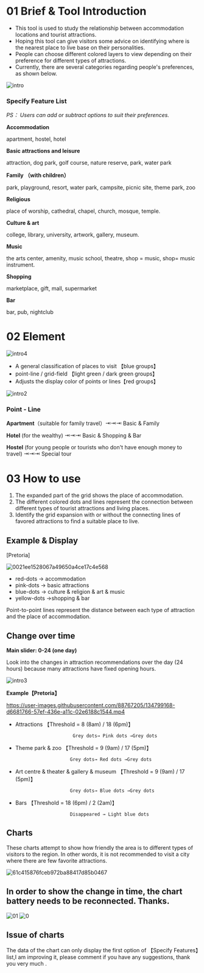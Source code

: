 # 01 Brief & Tool Introduction

- This tool is used to study the relationship between accommodation locations and tourist attractions.
- Hoping this tool can give visitors some advice on identifying where is the nearest place to live base on their personalities.
- People can choose different colored layers to view depending on their preference for different types of attractions.
- Currently, there are several categories regarding people's preferences, as shown below.

![intro](https://user-images.githubusercontent.com/88767205/134797778-cf8dd153-a961-4220-9683-ab0a8f937e48.jpg)


### Specify Feature List

*PS： Users can add or subtract options to suit their preferences.*

**Accommodation**

apartment, hostel, hotel

**Basic attractions and leisure**

attraction, dog park, golf course, nature reserve, park, water park

**Family （with children）**

park, playground, resort, water park, campsite, picnic site, theme park, zoo

**Religious**

place of worship, cathedral, chapel, church, mosque, temple.

**Culture & art**

college, library, university, artwork, gallery, museum.

**Music**

the arts center, amenity, music school, theatre, shop = music, shop= music instrument.

**Shopping**

marketplace, gift, mall, supermarket

**Bar**

bar, pub, nightclub

# 02 Element

![intro4](https://user-images.githubusercontent.com/88767205/134797787-16cc7e2e-d137-41b8-a6d6-0eae20044dde.jpg)


- A general classification of places to visit 【blue groups】
- point-line / grid-field 【light green / dark green groups】
- Adjusts the display color of points or lines【red groups】

![intro2](https://user-images.githubusercontent.com/88767205/134797797-254f7d9d-a7db-4444-a4db-d58ff37b6a0d.jpg)


### Point - Line

**Apartment**（suitable for family travel）⇥⇥⇥ Basic & Family 

**Hotel** (for the wealthy) ⇥⇥⇥ Basic & Shopping & Bar

**Hostel** (for young people or tourists who don't have enough money to travel) ⇥⇥⇥ Special tour

# 03 How to use

1. The expanded part of the grid shows the place of accommodation.
2. The different colored dots and lines represent the connection between different types of tourist attractions and living places.
3. Identify the grid expansion with or without the connecting lines of favored attractions to find a suitable place to live.

## Example & Display

[Pretoria]

![0021ee1528067a49650a4ce17c4e568](https://user-images.githubusercontent.com/88767205/134798916-2e700217-eb8e-4e94-9892-283d114c8021.png)



- red-dots → accommodation
- pink-dots → basic attractions
- blue-dots → culture & religion & art & music
- yellow-dots →shopping & bar

Point-to-point lines represent the distance between each type of attraction and the place of accommodation.

## Change over time

**Main slider: 0-24 (one day)**

Look into the changes in attraction recommendations over the day (24 hours) because many attractions have fixed opening hours.


![intro3](https://user-images.githubusercontent.com/88767205/134798942-adc269af-7b92-4f00-be76-438ab3e57930.jpg)

**Example【Pretoria】**



https://user-images.githubusercontent.com/88767205/134799168-d6681766-57ef-436e-a11c-02e6188c1544.mp4



- Attractions 【Threshold = 8 (8am) / 18 (6pm)】

                           Grey dots→ Pink dots →Grey dots

- Theme park & zoo 【Threshold = 9 (9am) / 17 (5pm)】

                          Grey dots→ Red dots →Grey dots

- Art centre & theater & gallery & museum 【Threshold = 9 (9am) / 17 (5pm)】

                          Grey dots→ Blue dots →Grey dots

- Bars 【Threshold =  18 (6pm) / 2 (2am)】

                          Disappeared → Light blue dots

## Charts

These charts attempt to show how friendly the area is to different types of visitors to the region. In other words, it is not recommended to visit a city where there are few favorite attractions.

![61c415876fceb972ba88417d85b0467](https://user-images.githubusercontent.com/88767205/134798986-18b446d9-b526-4940-a32c-c15f5f5bb4f5.png)

## In order to show the change in time, the chart battery needs to be reconnected. Thanks.
![01](https://user-images.githubusercontent.com/88767205/134799244-046f0083-bced-435f-a688-01aa6c9b183c.jpg)
![0](https://user-images.githubusercontent.com/88767205/134799253-552aa6c8-77b1-4cb1-9fe0-f2c5d375590e.jpg)

## Issue of charts
The data of the chart can only display the first option of 【Specify Features】list,I am improving it, please comment if you have any suggestions, thank you very much .



